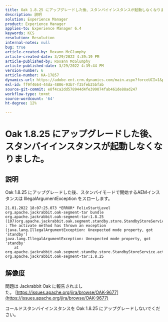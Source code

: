 ```yaml
---
title: Oak 1.8.25 にアップグレードした後、スタンバイインスタンスが起動しなくなりました。
description: 説明
solution: Experience Manager
product: Experience Manager
applies-to: Experience Manager 6.4
keywords: KCS
resolution: Resolution
internal-notes: null
bug: true
article-created-by: Roxann McGlumphy
article-created-date: 3/29/2022 4:39:19 PM
article-published-by: Roxann McGlumphy
article-published-date: 3/29/2022 4:39:44 PM
version-number: 6
article-number: KA-17857
dynamics-url: https://adobe-ent.crm.dynamics.com/main.aspx?forceUCI=1&pagetype=entityrecord&etn=knowledgearticle&id=e26b55c3-7eaf-ec11-9840-0022480bde18
exl-id: ff9f4664-44da-4806-93b7-f35feb25bfab
source-git-commit: e8f4ca2dd578944d4fe399074fab461de88ad247
workflow-type: tm+mt
source-wordcount: '64'
ht-degree: 12%

---
```


# Oak 1.8.25 にアップグレードした後、スタンバイインスタンスが起動しなくなりました。

## 説明


Oak 1.8.25 にアップグレードした後、スタンバイモードで開始するAEMインスタンスは IllegalArgumentException をスローします。


```
21.01.2022 18:07:25.073 *ERROR* FelixStartLevel org.apache.jackrabbit.oak-segment-tar bundle org.apache.jackrabbit.oak-segment-tar:1.8.25 (107)org.apache.jackrabbit.oak.segment.standby.store.StandbyStoreService(242) : The activate method has thrown an exception (java.lang.IllegalArgumentException: Unexpected mode property, got 'standby')
java.lang.IllegalArgumentException: Unexpected mode property, got 'standby'
    at org.apache.jackrabbit.oak.segment.standby.store.StandbyStoreService.activate(StandbyStoreService.java:157) org.apache.jackrabbit.oak-segment-tar:1.8.25
```





## 解像度


問題は Jackrabbit Oak に報告されました。 [https://issues.apache.org/jira/browse/OAK-9677](https://issues.apache.org/jira/browse/OAK-9677)

コールドスタンバイインスタンスを Oak 1.8.25 にアップグレードしないでください。
